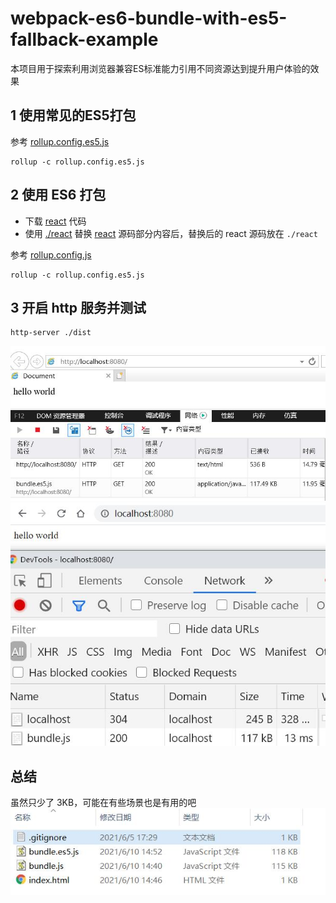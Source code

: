 # webpack-es6-bundle-with-es5-fallback-example

本项目用于探索利用浏览器兼容ES标准能力引用不同资源达到提升用户体验的效果

## 1 使用常见的ES5打包

参考 [rollup.config.es5.js](./rollup.config.es5.js)

```
rollup -c rollup.config.es5.js
```

## 2 使用 ES6 打包

- 下载 [react](https://github.com/facebook/react) 代码
- 使用 [./react](./react) 替换 [react](https://github.com/facebook/react) 源码部分内容后，替换后的 react 源码放在 `./react`

参考 [rollup.config.js](./rollup.config.js)

```
rollup -c rollup.config.es5.js
```

## 3 开启 http 服务并测试

```
http-server ./dist
```

![es5 ie screenshot](./screenshots/es5-ie.jpg)
![es6 chrome screenshot](./screenshots/es6-chrome.jpg)

## 总结

虽然只少了 3KB，可能在有些场景也是有用的吧 
![es5 vs es6 bundle size](./screenshots/es5-vs-es6.jpg)
